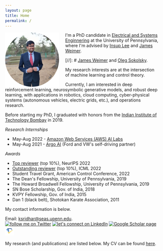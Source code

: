 ```yaml
---
layout: page
title: Home
permalink: /
---
```


<img src="assets/dp_circ.png" alt="dp" align="left" style="width: 35%; margin-right: 20px;"/>

I'm a PhD candidate in <a href="https://www.ese.upenn.edu/">Electrical and Systems Enginnering</a> at the University of Pennsylvania, where I'm advised by <a href="https://www.cis.upenn.edu/~lee/home/index.shtml">Insup Lee</a> and <a href="https://www.seas.upenn.edu/~weimerj">James Weimer</a>.

[//]: #  <a href="https://www.seas.upenn.edu/~weimerj">James Weimer</a> and <a href="https://www.cis.upenn.edu/~sokolsky/">Oleg Sokolsky</a>. 

My research interests are at the intersection of machine learning and control theory.

Currently, I am interested in deep reinforcement learning, neurosymbolic generative models, and robust deep learning, with applications in robotics, cloud computing, cyber-physical systems (autonomous vehicles, electric grids, etc.), and operations research.

Before starting my PhD, I graduated with honors from the <a href="https://www.iitb.ac.in/">Indian Institute of Technology Bombay</a> in 2019. 

*Research Internships*
* May-Aug 2022 - <a href="https://aws.amazon.com/machine-learning/ai-services/">Amazon Web Services (AWS) AI Labs</a>
* May-Aug 2021 - <a href="https://www.argo.ai/">Argo AI</a> (Ford and VW's self-driving partner)

*Awards*
* <a href="https://nips.cc/Conferences/2022/ProgramCommittee#%23:~:text=Katsuhiko%20Ishiguro-,Kaustubh%20Sridhar,Ke%20Sun,-Keane%20Lucas">Top reviewer</a> (top 10%), NeurIPS 2022
* <a href="https://icml.cc/Conferences/2022/Reviewers#%23:~:text=Kartik%20Sreenivasan-,kaustubh%20sridhar,-Ke%20Sun">Outstanding reviewer</a> (top 10%), ICML 2022
* Student Travel Grant, American Control Conference, 2022
* The Dean's Fellowship, University of Pennsylvania, 2019
* The Howard Broadwell Fellowship, University of Pennsylvania, 2019
* SN Bose Scholarship, Gov. of India, 2018 
* KVPY Fellowship, Gov. of India, 2015
* Dan 1 (black belt), Shotokan Karate Association, 2011

My contact information is below.

Email: <a target="_blank" title="Email" href="mailto:ksridhar@seas.upenn.edu">ksridhar@seas.upenn.edu</a>.<br>
<a target="_blank" title="follow me on Twitter" href="https://www.twitter.com/ksridhar"><img alt="follow me on Twitter" src="https://marketing.create-cdn.net/assets/twitter30x30.png" border=0></a> <a target="_blank" title="let's connect on LinkedIn" href="https://www.linkedin.com/in/kaustubh-sridhar-8636797a/"><img alt="let's connect on LinkedIn" src="https://upload.wikimedia.org/wikipedia/commons/c/ca/LinkedIn_logo_initials.png" width="30px" border=0></a> <a target="_blank" title="Google Scholar page" href="https://scholar.google.com/citations?user=V-HiOnUAAAAJ&hl=en"><img alt="Google Scholar page" src="https://upload.wikimedia.org/wikipedia/commons/c/c7/Google_Scholar_logo.svg" width="30px" border=0></a> <a target="_blank" title="Semantic Scholar page" href="https://www.semanticscholar.org/author/Kaustubh-Sridhar/2065757795"><img alt="Semantic Scholar page" src="assets/semantic.png" width="30px" border=0></a> 
<!-- <a target="_blank" title="Email" href="mailto:ksridhar@seas.upenn.edu"><img alt="Gmail" src="assets/gmail_old.png" width="30px" border=0></a> -->

My research (and publications) are listed below. My CV can be found <a href="cv.pdf" target="_blank">here</a>.

